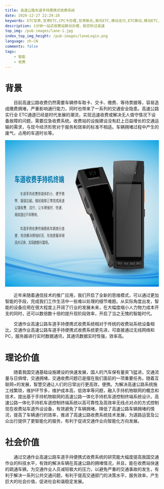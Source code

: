 ```yaml
---
title: 高速公路车道手持便携式收费系统
date: 2020-12-27 22:29:28
keywords: ETC甘肃,甘肃ETC,CPC卡办理,甘肃紫光,紫光ETC,移动支付,ETC移动,移动ETC,ETC办理，ETC手持终端,甘肃ETC办理,甘肃ETC发行,移动发行终端,手持便携式收费系统
description: 1分钟一站式收费站移动办理，助您秒过高速
top_img: /pub-images/lane-1.jpg
index_top_img_height: /pub-images/laneLogin.png
language: zh-CN
comments: false
tags:
    - 智能
    - 收费
---
```


# 背景
&emsp;&emsp;目前高速公路收费仍然需要车辆停车取卡、交卡、缴费、等待票据等，容易造成缴费拥堵，严重影响通行能力，同时也带来了一系列的交通安全隐患。高速公路实行全 ETC通道已经是时代发展的潮流，实现迅速收费或解决无人值守情况下设备故障的问题，需要应急收费系统。收费站的设施建设没有赶上日益增长的交通运输的需求，与现今经济形势对于服务和效率的标准不相适。车辆拥堵过程中产生的废气，占用的车道时长等。

<img src="/pub-images/lane-1.jpg" width="100%" height="480px" alt=""/>

&emsp;&emsp;近年来随着通信技术的推广应用，我们开启了全新的思维模式，可以通过更加智能的手段，完成我们工作生活中一些难以处理的细节难题。从实际角度出发，智能的设备应用在很大程度上开阔了行业的发展未来，在大幅度缩小人力物力成本开支的同时，还可以数倍数十倍的提升现阶段效率，开启了当之无愧的智能时代。

&emsp;&emsp;交通作业高速公路车道手持便携式收费系统相对于传统的收费站系统设备相比，交通作业高速公路车道手持便携式收费系统更先进，可直接通过无线网络和PC，服务器进行实时数据通讯，其通讯数据实时性强，效率高。
# 理论价值
&emsp;&emsp;随着我国交通基础设施建设的快速发展，国人的汽车保有量突飞猛进，交通流量与日俱增，交通拥堵，交通收费问题已是摆在我们面前的一项重要任务。随着互联网+的发展，智慧交通让人们的日常出行更高效，便携。为解决高速公路系统施工线繁琐，维护环节多，维护成本高，低效率等问题，融入手持机物联网的概念和技术，提出基于手持机物联网的高速公路一体化手持机车道控制终端系统设计。高速公路一体化手持机车道控制终端系统以高可靠性及高效率无线点对点的方式控制现在收费站车道外设设备，有效避免了车辆拥堵，降低了高速公路车辆拥堵的情况，提高了车辆通行的效率，推进了高速公路收费系统技术发展，为道路运营及公众出行提供了更智能化的服务，有利于促进交通作业向智能化方向发展。

# 社会价值
&emsp;&emsp;通过交通作业高速公路车道手持便携式收费系统的研究能大幅度提高我国交通作业的科技水平，有效的解决车辆在高速公路的拥堵情况，并且，能在收费站快速的疏通车辆，为交通作业人员减轻极大的压力，以避免严重的交通事故的发生，有利于解决一系列公共交通问题，有利于提高交通部门的决策水平，服务效率，产生巨大的社会价值，促进社会和谐稳定发展。
            

